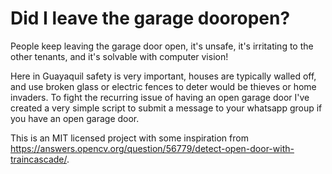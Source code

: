 # Did I leave the garage dooropen?

People keep leaving the garage door open, it's unsafe, it's irritating to the other tenants, and it's solvable with computer vision!

Here in Guayaquil safety is very important, houses are typically walled off, and use broken glass or electric fences to deter would be thieves or home invaders. To fight the recurring issue of having an open garage door I've created a very simple script to submit a message to your whatsapp group if you have an open garage door.

This is an MIT licensed project with some inspiration from https://answers.opencv.org/question/56779/detect-open-door-with-traincascade/. 
